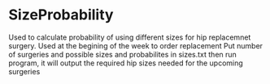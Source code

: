 # SizeProbability
Used to calculate probability of using different sizes for hip replacemnet surgery. Used at the begining of the week to order
replacement
Put number of surgeries and possible sizes and probabilites in sizes.txt then run program, it will output the required hip sizes needed for the upcoming surgeries
